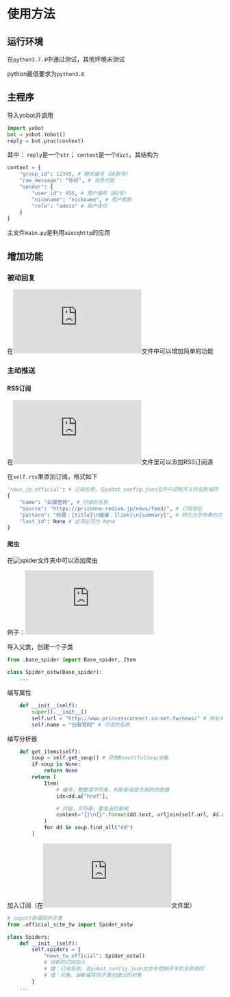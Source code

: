 # 使用方法

## 运行环境

在`python3.7.4`中通过测试，其他环境未测试

python最低要求为`python3.6`

## 主程序

导入yobot并调用

```python
import yobot
bot = yobot.Yobot()
reply = bot.proc(context)
```

其中：
`reply`是一个`str`；
`context`是一个`dict`，其结构为

```python
context = {
    "group_id": 12345, # 聊天编号（QQ群号）
    "raw_message": "你好", # 消息内容
    "sender": {
        "user_id": 456, # 用户编号（QQ号）
        "nickname": "nickname", # 用户昵称
        "role": "admin" # 用户身份
    }
}
```

主文件`main.py`是利用`aiocqhttp`的应用

## 增加功能

### 被动回复

在![custom.py](https://github.com/yuudi/yobot/tree/master/src/client/plugins/custom.py)文件中可以增加简单的功能

### 主动推送

#### RSS订阅

在![push_news.py](https://github.com/yuudi/yobot/tree/master/src/client/plugins/push_news.py)文件里可以添加RSS订阅源

在`self.rss`里添加订阅，格式如下

```python
"news_jp_official": # 订阅名称，在yobot_config.json文件中控制开关的名称相同
{
    "name": "日服官网", # 可读的名称
    "source": "https://priconne-redive.jp/news/feed/", # 订阅地址
    "pattern": "标题：{title}\n链接：{link}\n{summary}", # 转化为字符串的方法
    "last_id": None # 此项必须为 None
}
```

#### 爬虫

在![spider](https://github.com/yuudi/yobot/tree/master/src/client/plugins/spider)文件夹中可以添加爬虫

例子：![official_site_tw.py](https://github.com/yuudi/yobot/tree/master/src/client/plugins/spider/official_site_tw.py)

导入父类，创建一个子类

```python
from .base_spider import Base_spider, Item

class Spider_ostw(Base_spider):
    ...
```

编写属性

```python
    def __init__(self):
        super().__init__()
        self.url = "http://www.princessconnect.so-net.tw/news/" # 地址来源
        self.name = "台服官网" # 可读的名称
```

编写分析器

```python
    def get_items(self):
        soup = self.get_soup() # 获取BeautifulSoup对象
        if soup is None:
            return None
        return [
            Item(
                # 编号，整数或字符串，判断新闻是否相同的依据
                idx=dd.a["href"],

                # 内容，字符串，要发送的新闻
                content="{}\n{}".format(dd.text, urljoin(self.url, dd.a["href"]))
            )
            for dd in soup.find_all("dd")
        ]
```

加入订阅（在![__init__.py](https://github.com/yuudi/yobot/tree/master/src/client/plugins/spider/__init__.py)文件里）

```python
# import新编写的子类
from .official_site_tw import Spider_ostw

class Spiders:
    def __init__(self):
        self.spiders = {
            "news_tw_official": Spider_ostw()
            # 将新的订阅加入
            # 键：订阅名称，在yobot_config.json文件中控制开关的名称相同
            # 值：对象，由新编写的子类创建出的对象
        }
    ...
```
